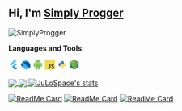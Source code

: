 ## Hi, I'm [Simply Progger](https://vk.com/hackmastep)

<p align="left"> <img src="https://komarev.com/ghpvc/?username=SimplyProgger&label=Views&color=blue&style=plastic" alt="SimplyProgger" /> </p>

**Languages and Tools:**

<code><img height="20" src="https://raw.githubusercontent.com/github/explore/80688e429a7d4ef2fca1e82350fe8e3517d3494d/topics/flutter/flutter.png"></code>
<code><img height="20" src="https://raw.githubusercontent.com/github/explore/80688e429a7d4ef2fca1e82350fe8e3517d3494d/topics/dart/dart.png"></code>
<code><img height="20" src="https://raw.githubusercontent.com/github/explore/80688e429a7d4ef2fca1e82350fe8e3517d3494d/topics/android/android.png"></code>
<code><img height="20" src="https://raw.githubusercontent.com/github/explore/80688e429a7d4ef2fca1e82350fe8e3517d3494d/topics/javascript/javascript.png"></code>
<code><img height="20" src="https://raw.githubusercontent.com/github/explore/80688e429a7d4ef2fca1e82350fe8e3517d3494d/topics/python/python.png"></code>
<code><img height="20" src="https://raw.githubusercontent.com/github/explore/80688e429a7d4ef2fca1e82350fe8e3517d3494d/topics/nodejs/nodejs.png"></code>   

<a href="https://github.com/SimplyProgger">
  <img align="center" src="https://github-readme-stats.vercel.app/api/top-langs/?username=JuLoSpace&theme=react&hide_langs_below=1" />
</a>
<a href="https://github.com/SimplyProgger">
 <img align="center" src="https://github-readme-stats.vercel.app/api?username=JuLoSpace&show_icons=true&theme=react&line_height=27"/>
</a>
<a href="https://github.com/SimplyProgger/GitHub-ReadMe-Stats">
 <img align="center" src="https://enigmatic-harbor-42642.herokuapp.com/?name=JuLoSpace&theme=react" alt="JuLoSpace's stats"/>
</a>


[![ReadMe Card](https://github-readme-stats.vercel.app/api/pin/?username=JuLoSpace&repo=TheLearn&theme=react)](https://github.com/JuLoSpace/TheLearn)
[![ReadMe Card](https://github-readme-stats.vercel.app/api/pin/?username=JuLoSpace&repo=JuLoSpace.github.io&theme=react)](https://github.com/JuLoSpace/SimplyProgger.github.io)
[![ReadMe Card](https://github-readme-stats.vercel.app/api/pin/?username=JuLoSpace&repo=GitHub-ReadMe-Stats&theme=react)](https://github.com/JuLoSpace/GitHub-ReadMe-Stats)

